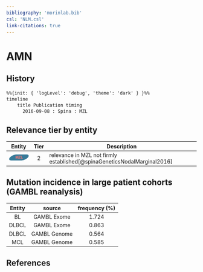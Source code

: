 ```yaml
---
bibliography: 'morinlab.bib'
csl: 'NLM.csl'
link-citations: true
---
```


# AMN

## History

```mermaid
%%{init: { 'logLevel': 'debug', 'theme': 'dark' } }%%
timeline
    title Publication timing
      2016-09-08 : Spina : MZL
```


## Relevance tier by entity

|Entity|Tier|Description|
|:------:|:----:|--------------------------------------|
|![MZL](images/icons/MZL_tier2.png)|2|relevance in MZL not firmly established[@spinaGeneticsNodalMarginal2016]|


## Mutation incidence in large patient cohorts (GAMBL reanalysis)

|Entity|source |frequency (%)|
|:------:|:----:|:----:|
|BL|GAMBL Exome |1.724 |
|DLBCL|GAMBL Exome |0.863 |
|DLBCL|GAMBL Genome |0.564 |
|MCL|GAMBL Genome |0.585 |


## References


